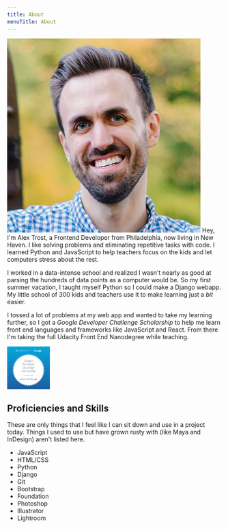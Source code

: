 ```yaml
---
title: About
menuTitle: About
---
```

![Alex Trost Portrait](./Alex-Portrait.jpg)
Hey, I'm Alex Trost, a Frontend Developer from Philadelphia, now living in New Haven. I like solving problems and eliminating repetitive tasks with code. I learned Python and JavaScript to help teachers focus on the kids and let computers stress about the rest.


I worked in a data-intense school and realized I wasn't nearly as good at parsing the hundreds of data points as a computer would be. So my first summer vacation, I taught myself Python so I could make a Django webapp. My little school of 300 kids and teachers use it to make learning just a *bit* easier.

I tossed a lot of problems at my web app and wanted to take my learning further, so I got a *Google Developer Challenge Scholarship* to help me learn front end languages and frameworks like JavaScript and React. From there I'm taking the full Udacity Front End Nanodegree while teaching. 
</div>

<img src="./GrowWithGoogleDeveloperChallengeScholarship.png" alt="Grow with Google Developer Challenge Scholarship" style="width:100px" />


## Proficiencies and Skills
These are only things that I feel like I can sit down and use in a project today. Things I used to use but have grown rusty with (like Maya and InDesign) aren't listed here.

- JavaScript
- HTML/CSS
- Python
- Django
- Git
- Bootstrap
- Foundation
- Photoshop
- Illustrator
- Lightroom